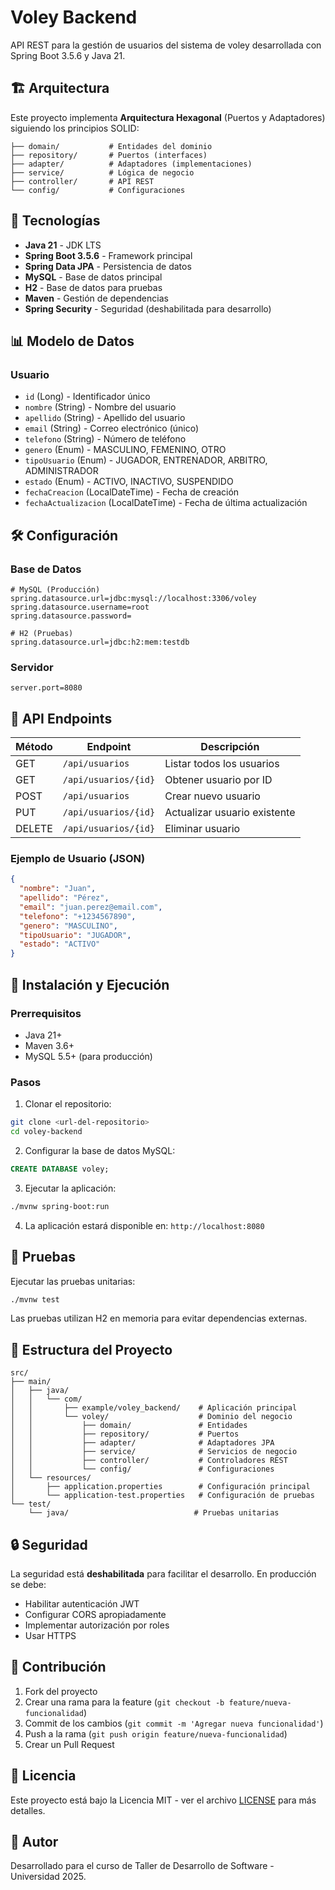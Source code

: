 # Voley Backend

API REST para la gestión de usuarios del sistema de voley desarrollada con Spring Boot 3.5.6 y Java 21.

## 🏗️ Arquitectura

Este proyecto implementa **Arquitectura Hexagonal** (Puertos y Adaptadores) siguiendo los principios SOLID:

```
├── domain/           # Entidades del dominio
├── repository/       # Puertos (interfaces)
├── adapter/          # Adaptadores (implementaciones)
├── service/          # Lógica de negocio
├── controller/       # API REST
└── config/           # Configuraciones
```

## 🚀 Tecnologías

- **Java 21** - JDK LTS
- **Spring Boot 3.5.6** - Framework principal
- **Spring Data JPA** - Persistencia de datos
- **MySQL** - Base de datos principal
- **H2** - Base de datos para pruebas
- **Maven** - Gestión de dependencias
- **Spring Security** - Seguridad (deshabilitada para desarrollo)

## 📊 Modelo de Datos

### Usuario
- `id` (Long) - Identificador único
- `nombre` (String) - Nombre del usuario
- `apellido` (String) - Apellido del usuario
- `email` (String) - Correo electrónico (único)
- `telefono` (String) - Número de teléfono
- `genero` (Enum) - MASCULINO, FEMENINO, OTRO
- `tipoUsuario` (Enum) - JUGADOR, ENTRENADOR, ARBITRO, ADMINISTRADOR
- `estado` (Enum) - ACTIVO, INACTIVO, SUSPENDIDO
- `fechaCreacion` (LocalDateTime) - Fecha de creación
- `fechaActualizacion` (LocalDateTime) - Fecha de última actualización

## 🛠️ Configuración

### Base de Datos
```properties
# MySQL (Producción)
spring.datasource.url=jdbc:mysql://localhost:3306/voley
spring.datasource.username=root
spring.datasource.password=

# H2 (Pruebas)
spring.datasource.url=jdbc:h2:mem:testdb
```

### Servidor
```properties
server.port=8080
```

## 🔌 API Endpoints

| Método | Endpoint | Descripción |
|--------|----------|-------------|
| GET | `/api/usuarios` | Listar todos los usuarios |
| GET | `/api/usuarios/{id}` | Obtener usuario por ID |
| POST | `/api/usuarios` | Crear nuevo usuario |
| PUT | `/api/usuarios/{id}` | Actualizar usuario existente |
| DELETE | `/api/usuarios/{id}` | Eliminar usuario |

### Ejemplo de Usuario (JSON)
```json
{
  "nombre": "Juan",
  "apellido": "Pérez",
  "email": "juan.perez@email.com",
  "telefono": "+1234567890",
  "genero": "MASCULINO",
  "tipoUsuario": "JUGADOR",
  "estado": "ACTIVO"
}
```

## 🚀 Instalación y Ejecución

### Prerrequisitos
- Java 21+
- Maven 3.6+
- MySQL 5.5+ (para producción)

### Pasos
1. Clonar el repositorio:
```bash
git clone <url-del-repositorio>
cd voley-backend
```

2. Configurar la base de datos MySQL:
```sql
CREATE DATABASE voley;
```

3. Ejecutar la aplicación:
```bash
./mvnw spring-boot:run
```

4. La aplicación estará disponible en: `http://localhost:8080`

## 🧪 Pruebas

Ejecutar las pruebas unitarias:
```bash
./mvnw test
```

Las pruebas utilizan H2 en memoria para evitar dependencias externas.

## 📁 Estructura del Proyecto

```
src/
├── main/
│   ├── java/
│   │   └── com/
│   │       ├── example/voley_backend/    # Aplicación principal
│   │       └── voley/                    # Dominio del negocio
│   │           ├── domain/               # Entidades
│   │           ├── repository/           # Puertos
│   │           ├── adapter/              # Adaptadores JPA
│   │           ├── service/              # Servicios de negocio
│   │           ├── controller/           # Controladores REST
│   │           └── config/               # Configuraciones
│   └── resources/
│       ├── application.properties        # Configuración principal
│       └── application-test.properties   # Configuración de pruebas
└── test/
    └── java/                            # Pruebas unitarias
```

## 🔒 Seguridad

La seguridad está **deshabilitada** para facilitar el desarrollo. En producción se debe:
- Habilitar autenticación JWT
- Configurar CORS apropiadamente
- Implementar autorización por roles
- Usar HTTPS

## 🤝 Contribución

1. Fork del proyecto
2. Crear una rama para la feature (`git checkout -b feature/nueva-funcionalidad`)
3. Commit de los cambios (`git commit -m 'Agregar nueva funcionalidad'`)
4. Push a la rama (`git push origin feature/nueva-funcionalidad`)
5. Crear un Pull Request

## 📄 Licencia

Este proyecto está bajo la Licencia MIT - ver el archivo [LICENSE](LICENSE) para más detalles.

## 👥 Autor

Desarrollado para el curso de Taller de Desarrollo de Software - Universidad 2025.